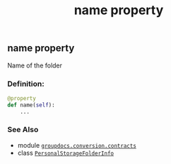 ﻿---
title: name property
second_title: GroupDocs.Conversion for Python via .NET API References
description: 
type: docs
weight: 60
url: /python-net/groupdocs.conversion.contracts/personalstoragefolderinfo/name/
is_root: false
---

## name property


Name of the folder
### Definition:
```python
@property
def name(self):
    ...
```

### See Also
* module [`groupdocs.conversion.contracts`](../../)
* class [`PersonalStorageFolderInfo`](/conversion/python-net/groupdocs.conversion.contracts/personalstoragefolderinfo)
